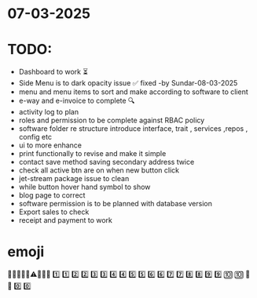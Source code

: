 # 07-03-2025

# TODO:
- Dashboard to work ⏳
- Side Menu is to dark opacity issue  ✅ fixed -by Sundar-08-03-2025
- menu and menu items to sort and make according to software to client
- e-way and e-invoice to complete 🔍
- activity log to plan 
- roles and permission to be complete against RBAC policy
- software folder re structure introduce interface, trait , services ,repos , config etc
- ui to more enhance
- print functionally to revise and make it simple
- contact save method saving secondary address twice
- check all active btn are on when new button click
- jet-stream package issue to clean
- while button hover hand symbol to show
- blog page to correct
- software permission is to be planned with database version
- Export sales to check
- receipt and payment to work 


# emoji
🔨📌📎🔖🚧⚠️🚩📍🚦
1️⃣ :one:	2️⃣ :two:	3️⃣ :three:
4️⃣ :four:	5️⃣ :five:	6️⃣ :six:
7️⃣ :seven:	8️⃣ :eight:	9️⃣ :nine:
🔟 :keycap_ten:	🔢 :1234:	0️⃣ :zero:
